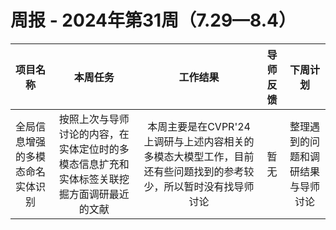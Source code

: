 
# 周报 - 2024年第31周（7.29—8.4）


|  项目名称  | 本周任务 | 工作结果 | 导师反馈 |  下周计划| 
|:----------:|:--------:|:--------:|:--------:|:--------:|
|  全局信息增强的多模态命名实体识别       | 按照上次与导师讨论的内容，在实体定位时的多模态信息扩充和实体标签关联挖掘方面调研最近的文献 |本周主要是在CVPR'24上调研与上述内容相关的多模态大模型工作，目前还有些问题找到的参考较少，所以暂时没有找导师讨论| 暂无 | 整理遇到的问题和调研结果与导师讨论
